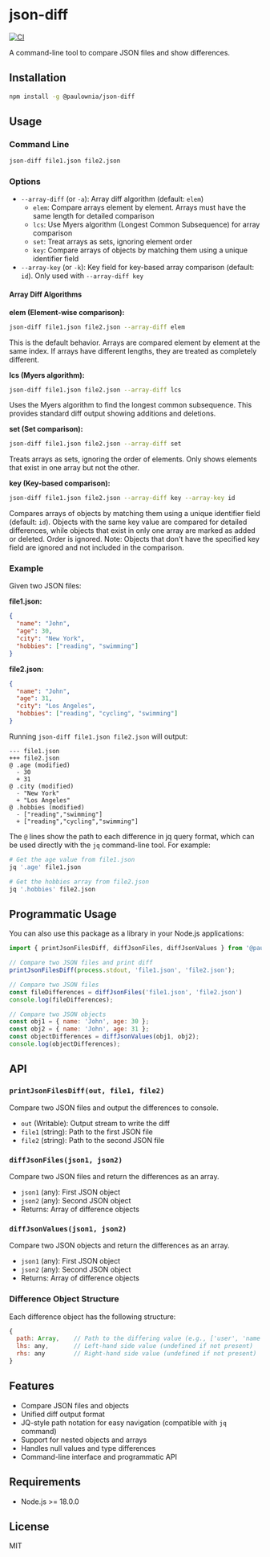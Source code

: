 # json-diff

[![CI](https://github.com/paulownia/node-json-diff/actions/workflows/ci.yml/badge.svg)](https://github.com/paulownia/node-json-diff/actions/workflows/ci.yml)

A command-line tool to compare JSON files and show differences.

## Installation

```bash
npm install -g @paulownia/json-diff
```

## Usage

### Command Line

```bash
json-diff file1.json file2.json
```

### Options

- `--array-diff` (or `-a`): Array diff algorithm (default: `elem`)
  - `elem`: Compare arrays element by element. Arrays must have the same length for detailed comparison
  - `lcs`: Use Myers algorithm (Longest Common Subsequence) for array comparison
  - `set`: Treat arrays as sets, ignoring element order
  - `key`: Compare arrays of objects by matching them using a unique identifier field
- `--array-key` (or `-k`): Key field for key-based array comparison (default: `id`). Only used with `--array-diff key`

#### Array Diff Algorithms

**elem (Element-wise comparison):**
```bash
json-diff file1.json file2.json --array-diff elem
```
This is the default behavior. Arrays are compared element by element at the same index. If arrays have different lengths, they are treated as completely different.

**lcs (Myers algorithm):**
```bash
json-diff file1.json file2.json --array-diff lcs
```
Uses the Myers algorithm to find the longest common subsequence. This provides standard diff output showing additions and deletions.

**set (Set comparison):**
```bash
json-diff file1.json file2.json --array-diff set
```
Treats arrays as sets, ignoring the order of elements. Only shows elements that exist in one array but not the other.

**key (Key-based comparison):**
```bash
json-diff file1.json file2.json --array-diff key --array-key id
```
Compares arrays of objects by matching them using a unique identifier field (default: `id`). Objects with the same key value are compared for detailed differences, while objects that exist in only one array are marked as added or deleted. Order is ignored. Note: Objects that don't have the specified key field are ignored and not included in the comparison.

### Example

Given two JSON files:

**file1.json:**
```json
{
  "name": "John",
  "age": 30,
  "city": "New York",
  "hobbies": ["reading", "swimming"]
}
```

**file2.json:**
```json
{
  "name": "John",
  "age": 31,
  "city": "Los Angeles",
  "hobbies": ["reading", "cycling", "swimming"]
}
```

Running `json-diff file1.json file2.json` will output:

```
--- file1.json
+++ file2.json
@ .age (modified)
  - 30
  + 31
@ .city (modified)
  - "New York"
  + "Los Angeles"
@ .hobbies (modified)
  - ["reading","swimming"]
  + ["reading","cycling","swimming"]
```

The `@` lines show the path to each difference in jq query format, which can be used directly with the `jq` command-line tool. For example:

```bash
# Get the age value from file1.json
jq '.age' file1.json

# Get the hobbies array from file2.json
jq '.hobbies' file2.json
```

## Programmatic Usage

You can also use this package as a library in your Node.js applications:

```javascript
import { printJsonFilesDiff, diffJsonFiles, diffJsonValues } from '@paulownia/json-diff';

// Compare two JSON files and print diff
printJsonFilesDiff(process.stdout, 'file1.json', 'file2.json');

// Compare two JSON files
const fileDifferences = diffJsonFiles('file1.json', 'file2.json')
console.log(fileDifferences);

// Compare two JSON objects
const obj1 = { name: 'John', age: 30 };
const obj2 = { name: 'John', age: 31 };
const objectDifferences = diffJsonValues(obj1, obj2);
console.log(objectDifferences);
```

## API

### `printJsonFilesDiff(out, file1, file2)`

Compare two JSON files and output the differences to console.

- `out` (Writable): Output stream to write the diff
- `file1` (string): Path to the first JSON file
- `file2` (string): Path to the second JSON file

### `diffJsonFiles(json1, json2)`

Compare two JSON files and return the differences as an array.

- `json1` (any): First JSON object
- `json2` (any): Second JSON object
- Returns: Array of difference objects

### `diffJsonValues(json1, json2)`

Compare two JSON objects and return the differences as an array.

- `json1` (any): First JSON object
- `json2` (any): Second JSON object
- Returns: Array of difference objects

### Difference Object Structure

Each difference object has the following structure:

```javascript
{
  path: Array,    // Path to the differing value (e.g., ['user', 'name'])
  lhs: any,       // Left-hand side value (undefined if not present)
  rhs: any        // Right-hand side value (undefined if not present)
}
```

## Features

- Compare JSON files and objects
- Unified diff output format
- JQ-style path notation for easy navigation (compatible with `jq` command)
- Support for nested objects and arrays
- Handles null values and type differences
- Command-line interface and programmatic API

## Requirements

- Node.js >= 18.0.0

## License

MIT
